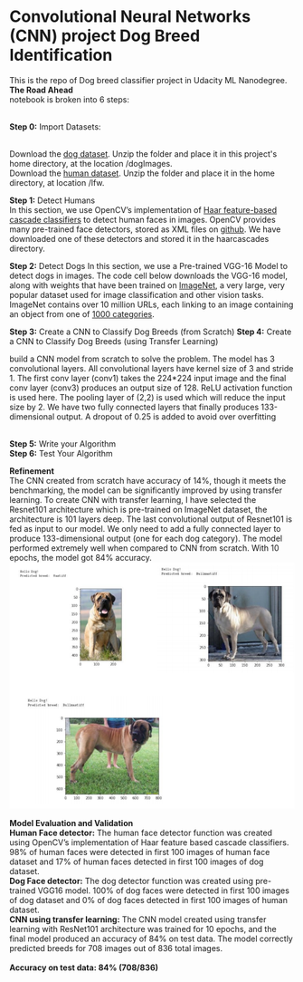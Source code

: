 # Convolutional Neural Networks (CNN) project Dog Breed Identification

This is the repo of Dog breed classifier project in Udacity ML Nanodegree.
<br>**The Road Ahead**
<br>notebook is broken into 6 steps:

<br>**Step 0:** Import Datasets:

<br>Download the [dog dataset](https://s3-us-west-1.amazonaws.com/udacity-aind/dog-project/dogImages.zip). Unzip the folder and place it in this project's home directory, at the location /dogImages.
<br>Download the [human dataset](https://s3-us-west-1.amazonaws.com/udacity-aind/dog-project/lfw.zip). Unzip the folder and place it in the home directory, at location /lfw.


**Step 1:** Detect Humans
<br>In this section, we use OpenCV’s implementation of [Haar feature-based cascade classifiers](http://docs.opencv.org/trunk/d7/d8b/tutorial_py_face_detection.html) to
detect human faces in images.
OpenCV provides many pre-trained face detectors, stored as XML files on [github](https://github.com/opencv/opencv/tree/master/data/haarcascades). We have
downloaded one of these detectors and stored it in the haarcascades directory.


**Step 2:** Detect Dogs
In this section, we use a  Pre-trained VGG-16 Model  to detect dogs in images.
The code cell below downloads the VGG-16 model, along with weights that have been trained on [ImageNet](http://www.image-net.org/), a very large, very popular dataset used for image classification and other vision tasks. ImageNet contains over 10 million URLs, each linking to an image containing an object from one of [1000 categories](https://gist.github.com/yrevar/942d3a0ac09ec9e5eb3a).


**Step 3:** Create a CNN to Classify Dog Breeds (from Scratch)
**Step 4:** Create a CNN to Classify Dog Breeds (using Transfer Learning)
	
 build a CNN model from scratch to solve the problem. The model has 3 convolutional layers. All convolutional layers have kernel size of 3 and stride 1. The first conv layer (conv1) takes the 224*224 input image and the final conv layer (conv3) produces an output size of 128. ReLU activation function is used here. The pooling layer of (2,2) is used which will reduce the input size by 2. We have two fully connected layers that finally produces 133-dimensional output. A dropout of 0.25 is added to avoid over overfitting

<br>**Step 5:** Write your Algorithm
<br>**Step 6:** Test Your Algorithm


**Refinement**
<br>The CNN created from scratch have accuracy of 14%, though it meets the benchmarking, the model can
be significantly improved by using transfer learning. To create CNN with transfer learning, I have
selected the Resnet101 architecture which is pre-trained on ImageNet dataset, the architecture is 101
layers deep. The last convolutional output of Resnet101 is fed as input to our model. We only need to
add a fully connected layer to produce 133-dimensional output (one for each dog category). The model 
performed extremely well when compared to CNN from scratch. With 10 epochs, the model got 84%
accuracy.
![](https://github.com/Vikashr21/Convolutional-Neural-Networks--CNN--project-Dog-Breed-Identification/blob/main/output.PNG)

**Model Evaluation and Validation**
<br>**Human Face detector:** The human face detector function was created using OpenCV’s implementation
of Haar feature based cascade classifiers. 98% of human faces were detected in first 100 images of
human face dataset and 17% of human faces detected in first 100 images of dog dataset.
<br>**Dog Face detector:** The dog detector function was created using pre-trained VGG16 model. 100% of
dog faces were detected in first 100 images of dog dataset and 0% of dog faces detected in first 100
images of human dataset. 
<br>**CNN using transfer learning:** The CNN model created using transfer learning with ResNet101
architecture was trained for 10 epochs, and the final model produced an accuracy of 84% on test data.
The model correctly predicted breeds for 708 images out of 836 total images.
<br><br>**Accuracy on test data: 84% (708/836)**